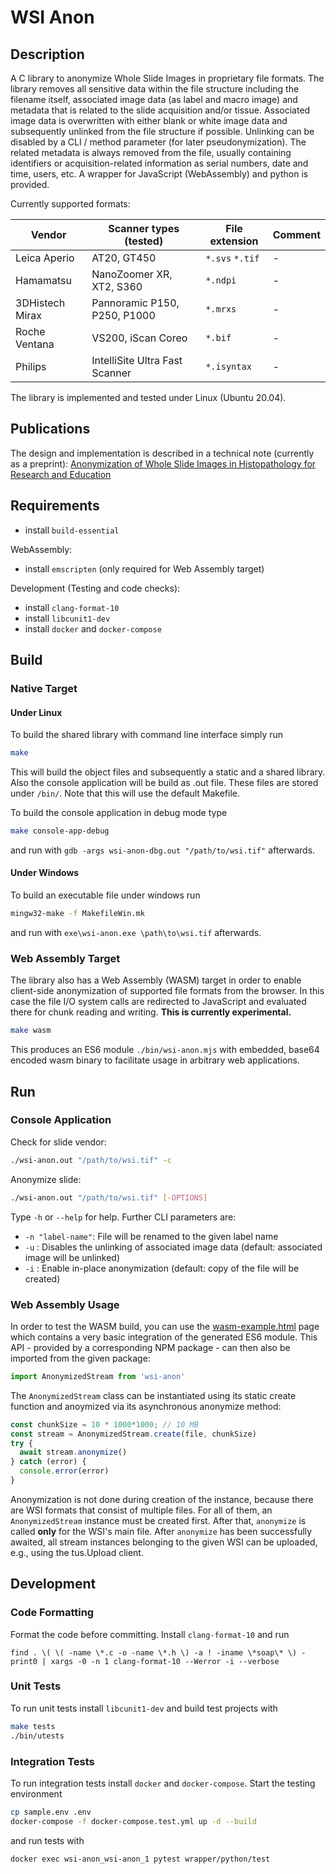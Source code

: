 # WSI Anon

## Description

A C library to anonymize Whole Slide Images in proprietary file formats. The library removes all sensitive data within the file structure including the filename itself, associated image data (as label and macro image) and metadata that is related to the slide acquisition and/or tissue. Associated image data is overwritten with either blank or white image data and subsequently unlinked from the file structure if possible. Unlinking can be disabled by a CLI / method parameter (for later pseudonymization). The related metadata is always removed from the file, usually containing identifiers or acquisition-related information as serial numbers, date and time, users, etc. A wrapper for JavaScript (WebAssembly) and python is provided.

Currently supported formats:

| Vendor | Scanner types (tested) | File extension | Comment |
|---|---|---|---|
| Leica Aperio | AT20, GT450 | `*.svs` `*.tif` | - |
| Hamamatsu | NanoZoomer XR, XT2, S360 | `*.ndpi` | - |
| 3DHistech Mirax | Pannoramic P150, P250, P1000 | `*.mrxs` | - |
| Roche Ventana | VS200, iScan Coreo | `*.bif` | - |
| Philips | IntelliSite Ultra Fast Scanner | `*.isyntax` | - |

The library is implemented and tested under Linux (Ubuntu 20.04). 

## Publications

The design and implementation is described in a technical note (currently as a preprint): [Anonymization of Whole Slide Images in Histopathology for Research and Education](https://arxiv.org/abs/2211.06103)

## Requirements

* install `build-essential`

WebAssembly:
* install `emscripten` (only required for Web Assembly target)

Development (Testing and code checks):
* install `clang-format-10`
* install `libcunit1-dev`
* install `docker` and `docker-compose`

## Build

### Native Target

#### Under Linux

To build the shared library with command line interface simply run

```bash
make
```

This will build the object files and subsequently a static and a shared library. Also the console application will be build as .out file. These files are stored under `/bin/`. Note that this will use the default Makefile.

To build the console application in debug mode type

```bash
make console-app-debug
```

and run with `gdb -args wsi-anon-dbg.out "/path/to/wsi.tif"` afterwards.

#### Under Windows

To build an executable file under windows run

```bash
mingw32-make -f MakefileWin.mk
```

and run with `exe\wsi-anon.exe \path\to\wsi.tif` afterwards.

### Web Assembly Target

The library also has a Web Assembly (WASM) target in order to enable client-side anonymization of supported file formats from the browser. In this case the file I/O system calls are redirected to JavaScript and evaluated there for chunk reading and writing. **This is currently experimental.**

```bash
make wasm
```

This produces an ES6 module `./bin/wsi-anon.mjs` with embedded, base64 encoded wasm binary to facilitate usage in arbitrary web applications.

## Run

### Console Application

Check for slide vendor:

```bash
./wsi-anon.out "/path/to/wsi.tif" -c
```

Anonymize slide:

```bash
./wsi-anon.out "/path/to/wsi.tif" [-OPTIONS]
```

Type `-h` or `--help` for help. Further CLI parameters are:

* `-n "label-name"`: File will be renamed to the given label name
* `-u` : Disables the unlinking of associated image data (default: associated image will be unlinked)
* `-i` : Enable in-place anonymization (default: copy of the file will be created)

### Web Assembly Usage

In order to test the WASM build, you can use the [wasm-example.html](./wasm-example.html) page which contains a very basic integration of the generated ES6 module. This API - provided by a corresponding NPM package - can then also be imported from the given package:

```javascript
import AnonymizedStream from 'wsi-anon'
```

The `AnonymizedStream` class can be instantiated using its static create function and anoymized via its asynchronous anonymize method:

```javascript
const chunkSize = 10 * 1000*1000; // 10 MB
const stream = AnonymizedStream.create(file, chunkSize)
try {
  await stream.anonymize()
} catch (error) {
  console.error(error)
}
```

Anonymization is not done during creation of the instance, because there are WSI formats that consist of multiple files. For all of them, an `AnonymizedStream` instance must be created first. After that, `anonymize` is called **only** for the WSI's main file. After `anonymize` has been successfully awaited, all stream instances belonging to the given WSI can be uploaded, e.g., using the tus.Upload client.


## Development

### Code Formatting

Format the code before committing. Install `clang-format-10` and run

```
find . \( \( -name \*.c -o -name \*.h \) -a ! -iname \*soap\* \) -print0 | xargs -0 -n 1 clang-format-10 --Werror -i --verbose
```

### Unit Tests

To run unit tests install `libcunit1-dev` and build test projects with 

```bash
make tests
./bin/utests
```

### Integration Tests

To run integration tests install `docker` and `docker-compose`. Start the testing environment

```bash
cp sample.env .env
docker-compose -f docker-compose.test.yml up -d --build
```

and run tests with

```bash
docker exec wsi-anon_wsi-anon_1 pytest wrapper/python/test
```
